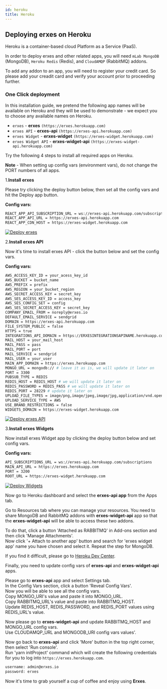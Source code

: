 ```yaml
---
id: heroku
title: Heroku
---
```


## Deploying erxes on Heroku

Heroku is a container-based cloud Platform as a Service (PaaS).

In order to deploy erxes and other related apps, you will need `mLab MongoDB` (MongoDB), `Heroku Redis` (Redis), and `CloudAMQP` (RabbitMQ) addons.

To add any addon to an app, you will need to register your credit card. So please add your creadit card and verify your account prior to proceeding further.

### One Click deployment

In this installation guide, we pretend the following app names will be available on Heroku and they will be used to demonstrate - we expect you to choose any available names on Heroku.

- `erxes` - **erxes** `(https://erxes.herokuapp.com)`
- `erxes API` - **erxes-api** `(https://erxes-api.herokuapp.com)`
- `erxes Widget` - **erxes-widget** `(https://erxes-widget.herokuapp.com)`
- `erxes Widget API` - **erxes-widget-api** `(https://erxes-widget-api.herokuapp.com)`

Try the following 4 steps to install all required apps on Heroku.

**Note** - When setting up config vars (environment vars), do not change the PORT numbers of all apps.

1.**Install erxes**

Please try clicking the deploy button below, then set all the config vars and hit the Deploy app button.

**Config vars:**

```sh
REACT_APP_API_SUBSCRIPTION_URL = ws://erxes-api.herokuapp.com/subscriptions
REACT_APP_API_URL = https://erxes-api.herokuapp.com
REACT_APP_CDN_HOST = https://erxes-widget.herokuapp.com
```

[![Deploy erxes](https://www.herokucdn.com/deploy/button.svg#heroku "Deploy erxes")](https://heroku.com/deploy?template=https://github.com/batnasan/erxes/tree/master)

2.**Install erxes API**

Now it's time to install erxes API - click the button below and set the config vars.

**Config vars:**

```sh
AWS_ACCESS_KEY_ID = your_acess_key_id
AWS_BUCKET = bucket_name
AWS_PREFIX = prefix
AWS_REGION = your_bucket_region
AWS_SECRET_ACCESS_KEY = secret_key
AWS_SES_ACCESS_KEY_ID = access_key
AWS_SES_CONFIG_SET = config
AWS_SES_SECRET_ACCESS_KEY = secret_key
COMPANY_EMAIL_FROM = noreply@erxes.io
DEFAULT_EMAIL_SERVICE = sendgrid
DOMAIN = https://erxes-api.herokuapp.com
FILE_SYSTEM_PUBLIC = false
HTTPS = true
INTEGRATIONS_API_DOMAIN = https://ERXESINTEGRATIONSAPINAME.herokuapp.com
MAIL_HOST = your_mail_host
MAIL_PASS = pass
MAIL_PORT = port
MAIL_SERVICE = sendgrid
MAIL_USER = your_user
MAIN_APP_DOMAIN = https://erxes.herokuapp.com
MONGO_URL = mongodb:// # leave it as is, we will update it later on
PORT = 3300
PUBSUB_TYPE = REDIS
REDIS_HOST = REDIS_HOST # we will update it later on
REDIS_PASSWORD = REDIS_PASS # we will update it later on
REDIS_PORT = 28229 # update it later on
UPLOAD_FILE_TYPES = image/png,image/jpeg,image/jpg,application/vnd.openxmlformats-officedocument.spreadsheetml.sheet,application/vnd.openxmlformats-officedocument.wordprocessingml.document,application/pdf,
UPLOAD_SERVICE_TYPE = AWS
USE_BRAND_RESTRICTIONS = false
WIDGETS_DOMAIN = https://erxes-widget.herokuapp.com
```

[![Deploy erxes API](https://www.herokucdn.com/deploy/button.svg#heroku "Deploy erxes API")](https://heroku.com/deploy?template=https://github.com/batnasan/erxes-api/tree/master)

3.**Install erxes Widgets**

Now install erxes Widget app by clicking the deploy button below and set config vars.

**Config vars:**

```sh
API_SUBSCRIPTIONS_URL = ws://erxes-api.herokuapp.com/subscriptions
MAIN_API_URL = https://erxes.herokuapp.com
PORT = 3200
ROOT_URL = https://erxes-widget.herokuapp.com
```

[![Deploy Widgets](https://www.herokucdn.com/deploy/button.svg#heroku "Deploy erxes Widgets")](https://heroku.com/deploy?template=https://github.com/batnasasn/erxes-widgets/tree/master)

Now go to Heroku dashboard and select the **erxes-api app** from the Apps tab.

Go to Resources tab where you can manage your resources. You need to share MongoDB and RabbitMQ addons with **erxes-widget-api** app so that the **erxes-widget-api** will be able to access these two addons.

To do that, click a button 'Attached as RABBITMQ' in Add-ons section and then click 'Manage Attachments'.  
Now click '+ Attach to another app' button and search for 'erxes widget app' name you have chosen and select it.
Repeat the step for MongoDB.

If you find it difficult, please go to [Heroku Dev Center](https://devcenter.heroku.com/articles/managing-add-ons#using-the-dashboard-attaching-an-add-on-to-another-app).

Finally, you need to update config vars of **erxes-api** and **erxes-widget-api** apps.

Please go to **erxes-api** app and select Settings tab.  
In the Config Vars section, click a button 'Reveal Config Vars'.  
Now you will be able to see all the config vars.  
Copy MONGO_URI's value and paste it into MONGO_URL.  
Copy RABBITMQ_URL's value and paste into RABBITMQ_HOST.  
Update REDIS_HOST, REDIS_PASSWORD, and REDIS_PORT values using REDIS_URL's value.

Now please go to **erxes-widget-api** and update RABBITMQ_HOST and MONGO_URL config vars.  
Use CLOUDAMQP_URL and MONGODB_URI config vars values'.

Now go back to **erxes-api** and click 'More' button in the top right corner, then select 'Run console'.  
Run 'yarn initProject' command which will create the following credentials for you to log into `https://erxes.herokuapp.com`.

```sh
username: admin@erxes.io
password: erxes
```

Now it's time to grab yourself a cup of coffee and enjoy using **Erxes**.

